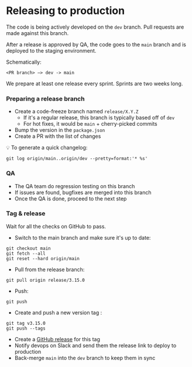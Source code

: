 # Releasing to production

The code is being actively developed on the `dev` branch. Pull requests are made against this branch.

After a release is approved by QA, the code goes to the `main` branch and is deployed to the staging environment.

Schematically:
```
<PR branch> –> dev -> main
```

We prepare at least one release every sprint. Sprints are two weeks long.

### Preparing a release branch
* Create a code-freeze branch named `release/X.Y.Z`
  * If it's a regular release, this branch is typically based off of `dev`
  * For hot fixes, it would be `main` + cherry-picked commits
* Bump the version in the `package.json`
* Create a PR with the list of changes

💡 To generate a quick changelog:
```
git log origin/main..origin/dev --pretty=format:'* %s'
```

### QA
* The QA team do regression testing on this branch
* If issues are found, bugfixes are merged into this branch
* Once the QA is done, proceed to the next step

### Tag & release
Wait for all the checks on GitHub to pass.
* Switch to the main branch and make sure it's up to date:
```
git checkout main
git fetch --all
git reset --hard origin/main
```
* Pull from the release branch:
```
git pull origin release/3.15.0
```
* Push:
```
git push
```
* Create and push a new version tag :
```
git tag v3.15.0
git push --tags
```

* Create a [GitHub release](https://github.com/gnosis/safe-react/releases) for this tag
* Notify devops on Slack and send them the release link to deploy to production
* Back-merge `main` into the `dev` branch to keep them in sync
